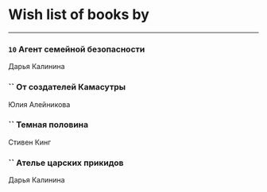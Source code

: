 # Wish list of books by [](https://ok.ru/profile/536771522733)
---

### `10` Агент семейной безопасности
Дарья Калинина

### `` От создателей Камасутры
Юлия Алейникова

### `` Темная половина
Стивен Кинг

### `` Ателье царских прикидов
Дарья Калинина

